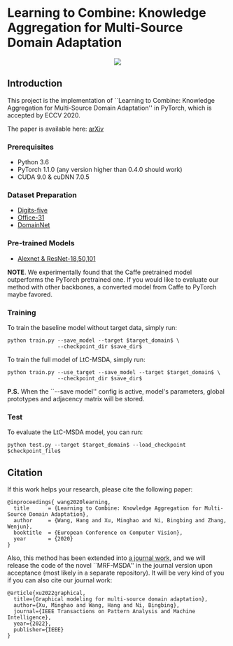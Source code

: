 # Learning to Combine: Knowledge Aggregation for Multi-Source Domain Adaptation

<p align="center">
  <img src="docs/model.png" /> 
</p>

## Introduction
This project is the implementation of ``Learning to Combine: Knowledge Aggregation for Multi-Source Domain Adaptation'' in PyTorch, which is accepted by ECCV 2020.

The paper is available here: [arXiv](https://arxiv.org/pdf/2007.08801.pdf)

### Prerequisites

* Python 3.6
* PyTorch 1.1.0 (any version higher than 0.4.0 should work) 
* CUDA 9.0 & cuDNN 7.0.5

### Dataset Preparation

* [Digits-five](https://drive.google.com/open?id=1A4RJOFj4BJkmliiEL7g9WzNIDUHLxfmm)
* [Office-31](http://people.eecs.berkeley.edu/~jhoffman/domainadapt/)
* [DomainNet](http://ai.bu.edu/M3SDA/)

### Pre-trained Models

* [Alexnet & ResNet-18,50,101](https://jbox.sjtu.edu.cn/l/dn1iAJ)

**NOTE**. We experimentally found that the Caffe pretrained model outperforms the PyTorch pretrained one. 
If you would like to evaluate our method with other backbones, a converted model from Caffe to PyTorch maybe favored.

### Training

To train the baseline model without target data, simply run:
```
python train.py --save_model --target $target_domain$ \
                --checkpoint_dir $save_dir$
```

To train the full model of LtC-MSDA, simply run:
```
python train.py --use_target --save_model --target $target_domain$ \
                --checkpoint_dir $save_dir$
```

**P.S.** When the ``--save model'' config is active, model's parameters, global prototypes and adjacency matrix will be stored.

### Test

To evaluate the LtC-MSDA model, you can run:
```
python test.py --target $target_domain$ --load_checkpoint $checkpoint_file$
```

## Citation

If this work helps your research, please cite the following paper:
```
@inproceedings{ wang2020learning,
  title      = {Learning to Combine: Knowledge Aggregation for Multi-Source Domain Adaptation},
  author     = {Wang, Hang and Xu, Minghao and Ni, Bingbing and Zhang, Wenjun},
  booktitle  = {European Conference on Computer Vision},
  year       = {2020}
}
```

Also, this method has been extended into [a journal work](https://arxiv.org/pdf/2104.13057.pdf), and we will release the code of the novel ``MRF-MSDA'' in the journal version upon acceptance (most likely in a separate repository). It will be very kind of you if you can also cite our journal work:
```
@article{xu2022graphical,
  title={Graphical modeling for multi-source domain adaptation},
  author={Xu, Minghao and Wang, Hang and Ni, Bingbing},
  journal={IEEE Transactions on Pattern Analysis and Machine Intelligence},
  year={2022},
  publisher={IEEE}
}
```
